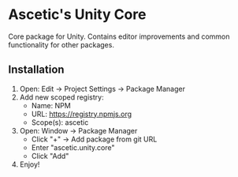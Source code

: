 # Ascetic's Unity Core

Core package for Unity. Contains editor improvements and common functionality for other packages.

## Installation

1. Open: Edit -> Project Settings -> Package Manager
2. Add new scoped registry:
	* Name: NPM
	* URL: https://registry.npmjs.org
	* Scope(s): ascetic
3. Open: Window -> Package Manager
	* Click "+" -> Add package from git URL
	* Enter "ascetic.unity.core"
	* Click "Add"
4. Enjoy!